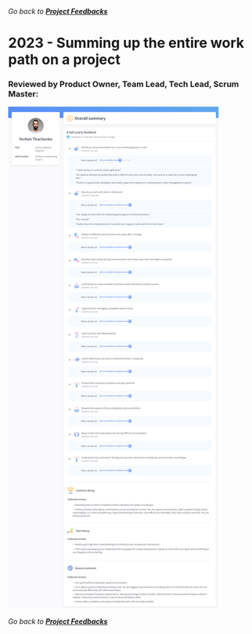 *Go back to [**Project Feedbacks**](../../README.md#project-feedbacks)*

# 2023 - Summing up the entire work path on a project

### Reviewed by Product Owner, Team Lead, Tech Lead, Scrum Master:

![picture](../pictures/feedbacks/2023-Sep-EPAM-Summary-Feedback.PNG)

*Go back to [**Project Feedbacks**](../../README.md#project-feedbacks)*